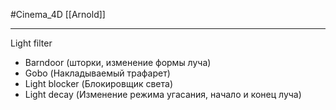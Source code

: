 #Cinema_4D 
[[Arnold]]
______
Light filter
- Barndoor (шторки, изменение формы луча)
- Gobo (Накладываемый трафарет)
- Light blocker (Блокировщик света)
- Light decay (Изменение режима угасания, начало и конец луча)
